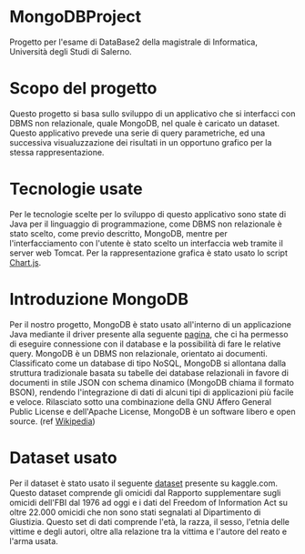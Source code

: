 # MongoDBProject
Progetto per l'esame di DataBase2 della magistrale di Informatica, Università degli Studi di Salerno.

# Scopo del progetto
Questo progetto si basa sullo sviluppo di un applicativo che si interfacci con DBMS non relazionale, quale MongoDB, nel quale è caricato un dataset. Questo applicativo prevede una serie di query parametriche, ed una successiva visualuzzazione dei risultati in un opportuno grafico per la stessa rappresentazione.

# Tecnologie usate
Per le tecnologie scelte per lo sviluppo di questo applicativo sono state di Java per il linguaggio di programmazione, come DBMS non relazionale è stato scelto, come previo descritto, MongoDB, mentre per l'interfacciamento con l'utente è stato scelto un interfaccia web tramite il server web Tomcat. Per la rappresentazione grafica è stato usato lo script <a href="https://www.chartjs.org/">Chart.js</a>.

# Introduzione MongoDB
Per il nostro progetto, MongoDB è stato usato all'interno di un applicazione Java mediante il driver presente alla seguente <a href="https://mvnrepository.com/artifact/org.mongodb/mongodb-driver-sync">pagina</a>, che ci ha permesso di eseguire connessione con il database e la possibilità di fare le relative query.
MongoDB è un DBMS non relazionale, orientato ai documenti. Classificato come un database di tipo NoSQL, MongoDB si allontana dalla struttura tradizionale basata su tabelle dei database relazionali in favore di documenti in stile JSON con schema dinamico (MongoDB chiama il formato BSON), rendendo l'integrazione di dati di alcuni tipi di applicazioni più facile e veloce. Rilasciato sotto una combinazione della GNU Affero General Public License e dell'Apache License, MongoDB è un software libero e open source. (ref <a href="https://it.wikipedia.org/wiki/MongoDB">Wikipedia</a>)

# Dataset usato
Per il dataset è stato usato il seguente <a href="https://www.kaggle.com/murderaccountability/homicide-reports">dataset</a> presente su kaggle.com. Questo dataset comprende gli omicidi dal Rapporto supplementare sugli omicidi dell'FBI dal 1976 ad oggi e i dati del Freedom of Information Act su oltre 22.000 omicidi che non sono stati segnalati al Dipartimento di Giustizia. Questo set di dati comprende l'età, la razza, il sesso, l'etnia delle vittime e degli autori, oltre alla relazione tra la vittima e l'autore del reato e l'arma usata. 
